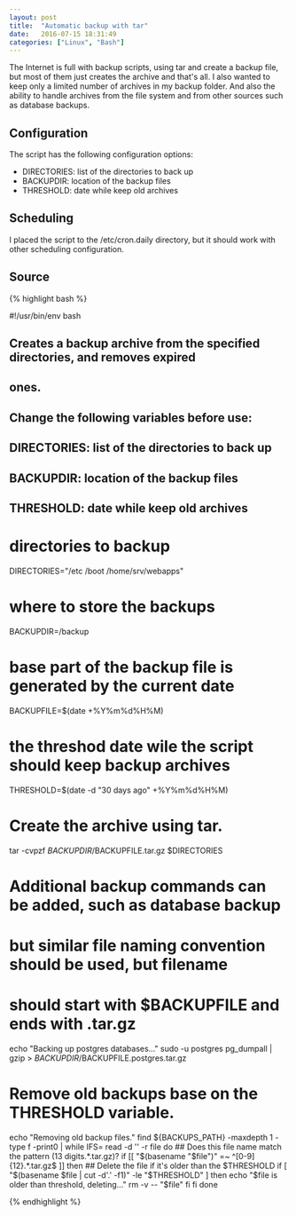 ```yaml
---
layout: post
title:  "Automatic backup with tar"
date:   2016-07-15 18:31:49
categories: ["Linux", "Bash"]
---
```


The Internet is full with backup scripts, using tar and create a backup file,
but most of them just creates the archive and that's all. I also wanted to keep
only a limited number of archives in my backup folder. And also the ability to
handle archives from the file system and from other sources such as database
backups.

Configuration
-------------

The script has the following configuration options:

 * DIRECTORIES: list of the directories to back up
 * BACKUPDIR: location of the backup files
 * THRESHOLD: date while keep old archives

Scheduling
----------

I placed the script to the /etc/cron.daily directory, but it should work with
other scheduling configuration.

Source
-------

{% highlight bash %}

#!/usr/bin/env bash
##
## Creates a backup archive from the specified directories, and removes expired
## ones.
##
## Change the following variables before use:
##      DIRECTORIES: list of the directories to back up
##      BACKUPDIR: location of the backup files
##      THRESHOLD: date while keep old archives

# directories to backup
DIRECTORIES="/etc /boot /home/srv/webapps"
# where to store the backups
BACKUPDIR=/backup
# base part of the backup file is generated by the current date
BACKUPFILE=$(date +%Y%m%d%H%M)
# the threshod date wile the script should keep backup archives
THRESHOLD=$(date -d "30 days ago" +%Y%m%d%H%M)

# Create the archive using tar.
tar -cvpzf $BACKUPDIR/$BACKUPFILE.tar.gz $DIRECTORIES

# Additional backup commands can be added, such as database backup
# but similar file naming convention should be used, but filename
# should start with $BACKUPFILE and ends with .tar.gz
echo "Backing up postgres databases..."
sudo -u postgres pg_dumpall | gzip > $BACKUPDIR/$BACKUPFILE.postgres.tar.gz

# Remove old backups base on the THRESHOLD variable.
echo "Removing old backup files."
find ${BACKUPS_PATH} -maxdepth 1 -type f -print0  | while IFS= read -d '' -r file
do
    ## Does this file name match the pattern (13 digits.*.tar.gz)?
    if [[ "$(basename "$file")" =~ ^[0-9]{12}.*.tar.gz$ ]]
    then
        ## Delete the file if it's older than the $THRESHOLD
        if [ "$(basename $file | cut -d'.' -f1)" -le "$THRESHOLD" ]
        then
            echo "$file is older than threshold, deleting..."
            rm -v -- "$file"
        fi
    fi
done

{% endhighlight %}

